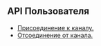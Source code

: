 API Пользователя
------------------
  - [Присоединение к каналу.](join/README.md#Присоединение-к-каналу)  
  - [Отсоединение от канала.](leave/README.md#Отсоединение-от-канала)
